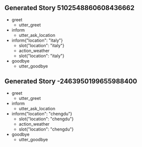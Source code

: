 ## Generated Story 5102548860608436662
* greet
    - utter_greet
* inform
    - utter_ask_location
* inform{"location": "italy"}
    - slot{"location": "italy"}
    - action_weather
    - slot{"location": "italy"}
* goodbye
    - utter_goodbye

## Generated Story -2463950199655988400
* greet
    - utter_greet
* inform
    - utter_ask_location
* inform{"location": "chengdu"}
    - slot{"location": "chengdu"}
    - action_weather
    - slot{"location": "chengdu"}
* goodbye
    - utter_goodbye

